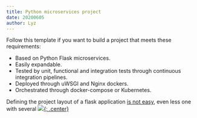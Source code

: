 ```yaml
---
title: Python microservices project
date: 20200605
author: Lyz
---
```


Follow this template if you want to build a project that meets these requirements:

* Based on Python Flask microservices.
* Easily expandable.
* Tested by unit, functional and integration tests through continuous
    integration pipelines.
* Deployed through uWSGI and Nginx dockers.
* Orchestrated through docker-compose or Kubernetes.

Defining the project layout of a flask application [is not
easy](python_flask_template.md), even less one with several
[![](not-by-ai.svg){: .center}](https://notbyai.fyi)
